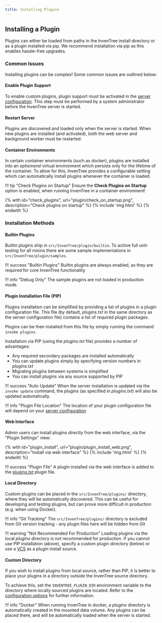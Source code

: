 ```yaml
---
title: Installing Plugins
---
```



## Installing a Plugin

Plugins can either be loaded from paths in the InvenTree install directory or as a plugin installed via pip. We recommend installation via pip as this enables hassle-free upgrades.

### Common Issues

Installing plugins can be complex! Some common issues are outlined below:

#### Enable Plugin Support

To enable custom plugins, plugin support must be activated in the [server configuration](../../start/config.md#plugin-options). This step must be performed by a system administrator before the InvenTree server is started.

#### Restart Server

Plugins are discovered and loaded only when the server is started. When new plugins are installed (and activated), both the web server and background worker must be restarted.

#### Container Environments

In certain container environments (such as docker), plugins are installed into an *ephemeral* virtual environment which persists only for the lifetime of the container. To allow for this, InvenTree provides a configurable setting which can automatically install plugins whenever the container is loaded.

!!! tip "Check Plugins on Startup"
    Ensure the **Check Plugins on Startup** option is enabled, when running InvenTree in a container environment!

{% with id="check_plugins", url="plugin/check_on_startup.png", description="Check plugins on startup" %}
{% include 'img.html' %}
{% endwith %}

### Installation Methods

#### Builtin Plugins

Builtin plugins ship in `src/InvenTree/plugin/builtin`. To achive full unit-testing for all mixins there are some sample implementations in `src/InvenTree/plugin/samples`.

!!! success "Builtin Plugins"
    Builtin plugins are always enabled, as they are required for core InvenTree functionality

!!! info "Debug Only"
    The sample plugins are not loaded in production mode.

#### Plugin Installation File (PIP)

Plugins installation can be simplified by providing a list of plugins in a plugin configuration file. This file (by default, *plugins.txt* in the same directory as the server configuration file) contains a list of required plugin packages.

Plugins can be then installed from this file by simply running the command `invoke plugins`.

Installation via PIP (using the *plugins.txt* file) provides a number of advantages:

- Any required secondary packages are installed automatically
- You can update plugins simply by specifying version numbers in *plugins.txt*
- Migrating plugins between systems is simplified
- You can install plugins via any source supported by PIP

!!! success "Auto Update"
    When the server installation is updated via the `invoke update` command, the plugins (as specified in *plugins.txt*) will also be updated automatically.

!!! info "Plugin File Location"
    The location of your plugin configuration file will depend on your [server configuration](../../start/config.md)

#### Web Interface

Admin users can install plugins directly from the web interface, via the "Plugin Settings" view:

{% with id="plugin_install", url="plugin/plugin_install_web.png", description="Install via web interface" %}
{% include 'img.html' %}
{% endwith %}

!!! success "Plugin File"
    A plugin installed via the web interface is added to the [plugins.txt](#plugin-installation-file-pip) plugin file.

#### Local Directory

Custom plugins can be placed in the `src/InvenTree/plugins/` directory, where they will be automatically discovered. This can be useful for developing and testing plugins, but can prove more difficult in production (e.g. when using Docker). 

!!! info "Git Tracking"
    The `src/InvenTree/plugins/` directory is excluded from Git version tracking - any plugin files here will be hidden from Git

!!! warning "Not Recommended For Production"
    Loading plugins via the local *plugins* directory is not recommended for production. If you cannot use PIP installation (above), specify a custom plugin directory (below) or use a [VCS](https://pip.pypa.io/en/stable/topics/vcs-support/) as a plugin install source.

#### Custom Directory

If you wish to install plugins from local source, rather than PIP, it is better to place your plugins in a directory outside the InvenTree source directory.

To achieve this, set the `INVENTREE_PLUGIN_DIR` environment variable to the directory where locally sourced plugins are located. Refer to the [configuration options](../../start/config.md#plugin-options) for further information.

!!! info "Docker"
    When running InvenTree in docker, a *plugins* directory is automatically created in the mounted data volume. Any plugins can be placed there, and will be automatically loaded when the server is started.
